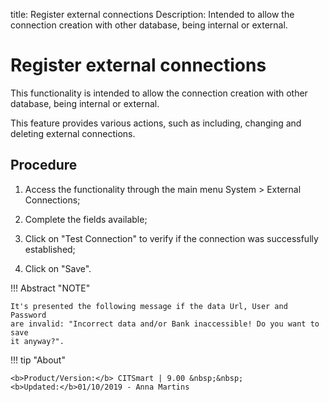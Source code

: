 title: Register external connections
Description: Intended to allow the connection creation with other database, being internal or external.
# Register external connections

This functionality is intended to allow the connection creation with other
database, being internal or external.

This feature provides various actions, such as including, changing and deleting
external connections.

Procedure
-------------

1.  Access the functionality through the main menu System \> External
    Connections;

2.  Complete the fields available;

3.  Click on "Test Connection" to verify if the connection was successfully
    established;

4.  Click on "Save".

!!! Abstract "NOTE"

    It's presented the following message if the data Url, User and Password
    are invalid: "Incorrect data and/or Bank inaccessible! Do you want to save
    it anyway?".  

!!! tip "About"

    <b>Product/Version:</b> CITSmart | 9.00 &nbsp;&nbsp;
    <b>Updated:</b>01/10/2019 - Anna Martins

